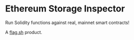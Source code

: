 # Ethereum Storage Inspector

Run Solidity functions against real, mainnet smart contracts!

A [flag.sh](https://flag.sh) product.
